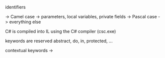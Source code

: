 identifiers

-> Camel case -> parameters, local variables, private fields
-> Pascal case -> everything else

C# is compiled into IL using the C# compiler (csc.exe)

keywords are reserved
abstract, do, in, protected, ...

contextual keywords -> 